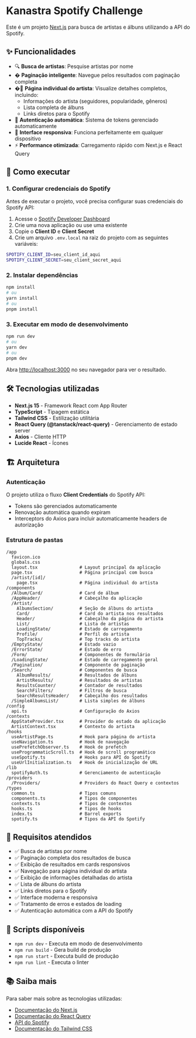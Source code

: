 # Kanastra Spotify Challenge

Este é um projeto [Next.js](https://nextjs.org) para busca de artistas e álbuns utilizando a API do Spotify.

## ✨ Funcionalidades

- 🔍 **Busca de artistas**: Pesquise artistas por nome
- � **Paginação inteligente**: Navegue pelos resultados com paginação completa
- �👤 **Página individual do artista**: Visualize detalhes completos, incluindo:
  - Informações do artista (seguidores, popularidade, gêneros)
  - Lista completa de álbuns
  - Links diretos para o Spotify
- 🔐 **Autenticação automática**: Sistema de tokens gerenciado automaticamente
- 📱 **Interface responsiva**: Funciona perfeitamente em qualquer dispositivo
- ⚡ **Performance otimizada**: Carregamento rápido com Next.js e React Query

## 🚀 Como executar

### 1. Configurar credenciais do Spotify

Antes de executar o projeto, você precisa configurar suas credenciais do Spotify API:

1. Acesse o [Spotify Developer Dashboard](https://developer.spotify.com/dashboard)
2. Crie uma nova aplicação ou use uma existente
3. Copie o **Client ID** e **Client Secret**
4. Crie um arquivo `.env.local` na raiz do projeto com as seguintes variáveis:

```bash
SPOTIFY_CLIENT_ID=seu_client_id_aqui
SPOTIFY_CLIENT_SECRET=seu_client_secret_aqui
```

### 2. Instalar dependências

```bash
npm install
# ou
yarn install
# ou
pnpm install
```

### 3. Executar em modo de desenvolvimento

```bash
npm run dev
# ou
yarn dev
# ou
pnpm dev
```

Abra [http://localhost:3000](http://localhost:3000) no seu navegador para ver o resultado.

## 🛠️ Tecnologias utilizadas

- **Next.js 15** - Framework React com App Router
- **TypeScript** - Tipagem estática
- **Tailwind CSS** - Estilização utilitária
- **React Query (@tanstack/react-query)** - Gerenciamento de estado server
- **Axios** - Cliente HTTP
- **Lucide React** - Ícones

## 🏗️ Arquitetura

### Autenticação

O projeto utiliza o fluxo **Client Credentials** do Spotify API:

- Tokens são gerenciados automaticamente
- Renovação automática quando expiram
- Interceptors do Axios para incluir automaticamente headers de autorização

### Estrutura de pastas

```
/app
  favicon.ico
  globals.css
  layout.tsx                # Layout principal da aplicação
  page.tsx                  # Página principal com busca
  /artist/[id]/
    page.tsx                # Página individual do artista
/components
  /Album/Card/              # Card de álbum
  /AppHeader/               # Cabeçalho da aplicação
  /Artist/
    AlbumsSection/          # Seção de álbuns do artista
    Card/                   # Card do artista nos resultados
    Header/                 # Cabeçalho da página do artista
    List/                   # Lista de artistas
    LoadingState/           # Estado de carregamento
    Profile/                # Perfil do artista
    TopTracks/              # Top tracks do artista
  /EmptyState/              # Estado vazio
  /ErrorState/              # Estado de erro
  /Form/                    # Componentes de formulário
  /LoadingState/            # Estado de carregamento geral
  /Pagination/              # Componente de paginação
  /Search/                  # Componentes de busca
    AlbumResults/           # Resultados de álbuns
    ArtistResults/          # Resultados de artistas
    ResultsCounter/         # Contador de resultados
    SearchFilters/          # Filtros de busca
    SearchResultsHeader/    # Cabeçalho dos resultados
  /SimpleAlbumsList/        # Lista simples de álbuns
/config
  api.ts                    # Configuração do Axios
/contexts
  AppStateProvider.tsx      # Provider do estado da aplicação
  ArtistContext.tsx         # Contexto do artista
/hooks
  useArtistPage.ts          # Hook para página do artista
  useNavigation.ts          # Hook de navegação
  usePrefetchObserver.ts    # Hook de prefetch
  useProgrammaticScroll.ts  # Hook de scroll programático
  useSpotify.ts             # Hooks para API do Spotify
  useUrlInitialization.ts   # Hook de inicialização de URL
/lib
  spotifyAuth.ts            # Gerenciamento de autenticação
/providers
  /Providers/               # Providers do React Query e contextos
/types
  common.ts                 # Tipos comuns
  components.ts             # Tipos de componentes
  contexts.ts               # Tipos de contextos
  hooks.ts                  # Tipos de hooks
  index.ts                  # Barrel exports
  spotify.ts                # Tipos da API do Spotify
```

## 📝 Requisitos atendidos

- ✅ Busca de artistas por nome
- ✅ Paginação completa dos resultados de busca
- ✅ Exibição de resultados em cards responsivos
- ✅ Navegação para página individual do artista
- ✅ Exibição de informações detalhadas do artista
- ✅ Lista de álbuns do artista
- ✅ Links diretos para o Spotify
- ✅ Interface moderna e responsiva
- ✅ Tratamento de erros e estados de loading
- ✅ Autenticação automática com a API do Spotify

## 🔧 Scripts disponíveis

- `npm run dev` - Executa em modo de desenvolvimento
- `npm run build` - Gera build de produção
- `npm run start` - Executa build de produção
- `npm run lint` - Executa o linter

## 📚 Saiba mais

Para saber mais sobre as tecnologias utilizadas:

- [Documentação do Next.js](https://nextjs.org/docs)
- [Documentação do React Query](https://tanstack.com/query/latest)
- [API do Spotify](https://developer.spotify.com/documentation/web-api/)
- [Documentação do Tailwind CSS](https://tailwindcss.com/docs)
